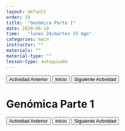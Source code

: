 ```yaml
---
layout: default
order: 10
title:  "Genómica Parte 1"
date: 2020-06-10
time:   "lunes 24/martes 25 Ago"
categories: main
instructor: ""
materials: ""
material-type: ""
lesson-type: autoguiada
---
```

<a href="https://pesalerno.github.io/genetica-ago-2020/main/2020/06/09/9_proyectos-2.html"><button>Actividad Anterior</button></a>		<a href="https://pesalerno.github.io/genetica-ago-2020/"><button>Inicio</button></a>    <a href="https://pesalerno.github.io/genetica-ago-2020/main/2020/06/10/11_genomica-2.html"><button>Siguiente Actividad</button></a>

# Genómica Parte 1

<a href="https://pesalerno.github.io/genetica-ago-2020/main/2020/06/09/9_proyectos-2.html"><button>Actividad Anterior</button></a>		<a href="https://pesalerno.github.io/genetica-ago-2020/"><button>Inicio</button></a>    <a href="https://pesalerno.github.io/genetica-ago-2020/main/2020/06/10/11_genomica-2.html"><button>Siguiente Actividad</button></a>
